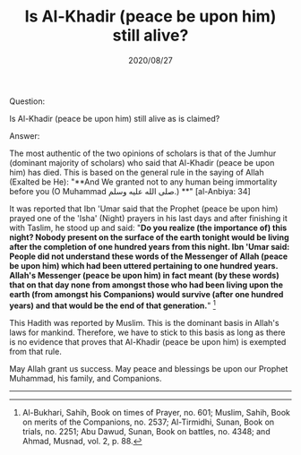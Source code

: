 ﻿---
layout: post
title: "Is Al-Khadir (peace be upon him) still alive?"
publisher: "alsalafiyyah@icloud.com"
source: "Fatawa Al-Lajnah Ad-Da'imah no. 5513-1"
hijri: Muharram 8, 1442 AH
date: 2020/08/27
category: ["prophets"]
shaykhs: 
 - Shaykh Abdul-Aziz Bin Baz
 - Shaykh Abdul-Razzaq al-Afify
 - Shaykh Abdullah ibn Ghudayyan
 - Shaykh Abdullah ibn Qa'ud
---

Question: 

 Is Al-Khadir (peace be upon him) still alive as is claimed?

Answer:

The most authentic of the two opinions of scholars is that of the Jumhur (dominant majority of scholars) who said that Al-Khadir (peace be upon him) has died. This is based on the general rule in the saying of Allah (Exalted be He): "**And We granted not to any human being immortality before you (O Muhammad صلى الله عليه وسلم.) **" [al-Anbiya: 34]

It was reported that Ibn 'Umar said that the Prophet (peace be upon him) prayed one of the 'Isha' (Night) prayers in his last days and after finishing it with Taslim, he stood up and said: "**Do you realize (the importance of) this night? Nobody present on the surface of the earth tonight would be living after the completion of one hundred years from this night. Ibn 'Umar said: People did not understand these words of the Messenger of Allah (peace be upon him) which had been uttered pertaining to one hundred years. Allah's Messenger (peace be upon him) in fact meant (by these words) that on that day none from amongst those who had been living upon the earth (from amongst his Companions) would survive (after one hundred years) and that would be the end of that generation.**" [^1] 

This Hadith was reported by Muslim. This is the dominant basis in Allah's laws for mankind. Therefore, we have to stick to this basis as long as there is no evidence that proves that Al-Khadir (peace be upon him) is exempted from that rule.

May Allah grant us success. May peace and blessings be upon our Prophet Muhammad, his family, and Companions.

---
[^1]: Al-Bukhari, Sahih, Book on times of Prayer, no. 601; Muslim, Sahih, Book on merits of the Companions, no. 2537; Al-Tirmidhi, Sunan, Book on trials, no. 2251; Abu Dawud, Sunan, Book on battles, no. 4348; and Ahmad, Musnad, vol. 2, p. 88.